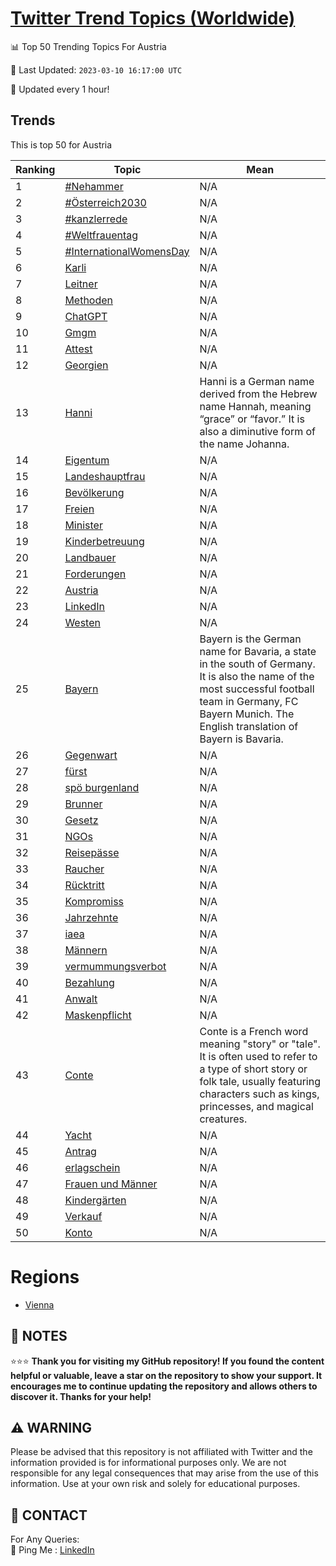 [Twitter Trend Topics (Worldwide)](https://github.com/ErcinDedeoglu/Twitter-Trend-Topics)
==========


📊 Top 50 Trending Topics For Austria

📆 Last Updated: `2023-03-10 16:17:00 UTC`

🔧 Updated every 1 hour!


## Trends

This is top 50 for Austria

| Ranking | Topic | Mean |
| ------- | ------------ | ------------ |
| 1 | [#Nehammer](http://twitter.com/search?q=%23Nehammer) | N/A |
| 2 | [#Österreich2030](http://twitter.com/search?q=%23%c3%96sterreich2030) | N/A |
| 3 | [#kanzlerrede](http://twitter.com/search?q=%23kanzlerrede) | N/A |
| 4 | [#Weltfrauentag](http://twitter.com/search?q=%23Weltfrauentag) | N/A |
| 5 | [#InternationalWomensDay](http://twitter.com/search?q=%23InternationalWomensDay) | N/A |
| 6 | [Karli](http://twitter.com/search?q=Karli) | N/A |
| 7 | [Leitner](http://twitter.com/search?q=Leitner) | N/A |
| 8 | [Methoden](http://twitter.com/search?q=Methoden) | N/A |
| 9 | [ChatGPT](http://twitter.com/search?q=ChatGPT) | N/A |
| 10 | [Gmgm](http://twitter.com/search?q=Gmgm) | N/A |
| 11 | [Attest](http://twitter.com/search?q=Attest) | N/A |
| 12 | [Georgien](http://twitter.com/search?q=Georgien) | N/A |
| 13 | [Hanni](http://twitter.com/search?q=Hanni) | Hanni is a German name derived from the Hebrew name Hannah, meaning “grace” or “favor.” It is also a diminutive form of the name Johanna. |
| 14 | [Eigentum](http://twitter.com/search?q=Eigentum) | N/A |
| 15 | [Landeshauptfrau](http://twitter.com/search?q=Landeshauptfrau) | N/A |
| 16 | [Bevölkerung](http://twitter.com/search?q=Bev%c3%b6lkerung) | N/A |
| 17 | [Freien](http://twitter.com/search?q=Freien) | N/A |
| 18 | [Minister](http://twitter.com/search?q=Minister) | N/A |
| 19 | [Kinderbetreuung](http://twitter.com/search?q=Kinderbetreuung) | N/A |
| 20 | [Landbauer](http://twitter.com/search?q=Landbauer) | N/A |
| 21 | [Forderungen](http://twitter.com/search?q=Forderungen) | N/A |
| 22 | [Austria](http://twitter.com/search?q=Austria) | N/A |
| 23 | [LinkedIn](http://twitter.com/search?q=LinkedIn) | N/A |
| 24 | [Westen](http://twitter.com/search?q=Westen) | N/A |
| 25 | [Bayern](http://twitter.com/search?q=Bayern) | Bayern is the German name for Bavaria, a state in the south of Germany. It is also the name of the most successful football team in Germany, FC Bayern Munich. The English translation of Bayern is Bavaria. |
| 26 | [Gegenwart](http://twitter.com/search?q=Gegenwart) | N/A |
| 27 | [fürst](http://twitter.com/search?q=f%c3%bcrst) | N/A |
| 28 | [spö burgenland](http://twitter.com/search?q=sp%c3%b6+burgenland) | N/A |
| 29 | [Brunner](http://twitter.com/search?q=Brunner) | N/A |
| 30 | [Gesetz](http://twitter.com/search?q=Gesetz) | N/A |
| 31 | [NGOs](http://twitter.com/search?q=NGOs) | N/A |
| 32 | [Reisepässe](http://twitter.com/search?q=Reisep%c3%a4sse) | N/A |
| 33 | [Raucher](http://twitter.com/search?q=Raucher) | N/A |
| 34 | [Rücktritt](http://twitter.com/search?q=R%c3%bccktritt) | N/A |
| 35 | [Kompromiss](http://twitter.com/search?q=Kompromiss) | N/A |
| 36 | [Jahrzehnte](http://twitter.com/search?q=Jahrzehnte) | N/A |
| 37 | [iaea](http://twitter.com/search?q=iaea) | N/A |
| 38 | [Männern](http://twitter.com/search?q=M%c3%a4nnern) | N/A |
| 39 | [vermummungsverbot](http://twitter.com/search?q=vermummungsverbot) | N/A |
| 40 | [Bezahlung](http://twitter.com/search?q=Bezahlung) | N/A |
| 41 | [Anwalt](http://twitter.com/search?q=Anwalt) | N/A |
| 42 | [Maskenpflicht](http://twitter.com/search?q=Maskenpflicht) | N/A |
| 43 | [Conte](http://twitter.com/search?q=Conte) | Conte is a French word meaning "story" or "tale". It is often used to refer to a type of short story or folk tale, usually featuring characters such as kings, princesses, and magical creatures. |
| 44 | [Yacht](http://twitter.com/search?q=Yacht) | N/A |
| 45 | [Antrag](http://twitter.com/search?q=Antrag) | N/A |
| 46 | [erlagschein](http://twitter.com/search?q=erlagschein) | N/A |
| 47 | [Frauen und Männer](http://twitter.com/search?q=Frauen+und+M%c3%a4nner) | N/A |
| 48 | [Kindergärten](http://twitter.com/search?q=Kinderg%c3%a4rten) | N/A |
| 49 | [Verkauf](http://twitter.com/search?q=Verkauf) | N/A |
| 50 | [Konto](http://twitter.com/search?q=Konto) | N/A |



# Regions

* [Vienna](</Austria/Vienna.md>)



## 📝 NOTES

⭐⭐⭐ **Thank you for visiting my GitHub repository! If you found the content helpful or valuable, leave a star on the repository to show your support. It encourages me to continue updating the repository and allows others to discover it. Thanks for your help!**


## ⚠️ WARNING

Please be advised that this repository is not affiliated with Twitter and the information provided is for informational purposes only. We are not responsible for any legal consequences that may arise from the use of this information. Use at your own risk and solely for educational purposes.


## 📨 CONTACT

 For Any Queries:  
            🏓 Ping Me : [LinkedIn](https://www.linkedin.com/in/ercindedeoglu/)
